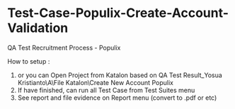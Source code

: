 # Test-Case-Populix-Create-Account-Validation
QA Test Recruitment Process - Populix

How to setup :
1. or you can Open Project from Katalon based on QA Test Result_Yosua Kristianto\A\File Katalon\Create New Account Populix
2. If have finished, can run all Test Case from Test Suites menu
3. See report and file evidence on Report menu (convert to .pdf or etc)
